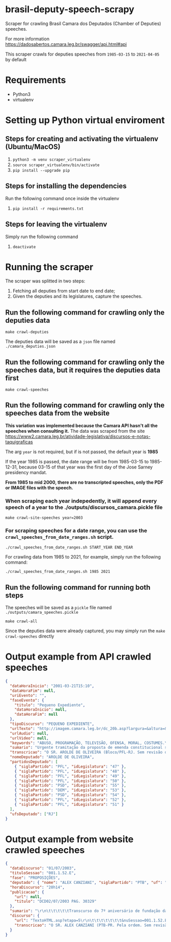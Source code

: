 # brasil-deputy-speech-scrapy
Scraper for crawling Brasil Camara dos Deputados (Chamber of Deputies) speeches.


For more information https://dadosabertos.camara.leg.br/swagger/api.html#api

This scraper crawls for deputies speeches from `1985-03-15` to `2021-04-05` by default

# Requirements

- Python3
- virtualenv

# Setting up Python virtual enviroment

## Steps for creating and activating the virtualenv (Ubuntu/MacOS)

1. ```python3 -m venv scraper_virtualenv```
2. ```source scraper_virtualenv/bin/activate```
3. ```pip install --upgrade pip```

## Steps for installing the dependencies
Run the following command once inside the virtualenv

1. ```pip install -r requirements.txt```

##  Steps for leaving the virtualenv
Simply run the following command

1. ```deactivate```

# Running the scraper

The scraper was splitted in two steps:

1. Fetching all deputies from start date to end date;
2. Given the deputies and its legislatures, capture the speeches.

## Run the following command for **crawling only the deputies data**

```
make crawl-deputies
```

The deputies data will be saved as a `json` file named `./camara_deputies.json`

## Run the following command for **crawling only the speeches data, but it requires the deputies data first**

```
make crawl-speeches
```

## Run the following command for **crawling only the speeches data from the website**
**This variation was implemented because the Camara API hasn't all the speeches when consulting it.**
The data was scraped from the site https://www2.camara.leg.br/atividade-legislativa/discursos-e-notas-taquigraficas

The arg `year` is not required, but if is not passed, the default year is **1985**

If the year 1985 is passed, the date range will be from 1985-03-15 to 1985-12-31, because 03-15 of that year was the first
day of the Jose Sarney presidency mandat.

**From 1985 to mid 2000, there are no transcripted speeches, only the PDF or IMAGE files with the speech.**

### **When scraping each year indepedently, it will append every speech of a year to the ./outputs/discursos_camara.pickle file**

```
make crawl-site-speeches year=2003
``` 

### For scraping speeches for a date range, you can use the `crawl_speeches_from_date_ranges.sh` script.

```
./crawl_speeches_from_date_ranges.sh START_YEAR END_YEAR
```

For crawling data from 1985 to 2021, for example, simply run the following command:
```
./crawl_speeches_from_date_ranges.sh 1985 2021
```

## Run the following command for **running both steps**

The speeches will be saved as a `pickle` file named `./outputs/camara_speeches.pickle`

```
make crawl-all
```

Since the deputies data were already captured, you may simply run the `make crawl-speeches` directly

# Output example from API crawled speeches
```json
{
  "dataHoraInicio": "2001-03-21T15:10",
  "dataHoraFim": null,
  "uriEvento": "",
  "faseEvento": {
    "titulo": "Pequeno Expediente",
    "dataHoraInicio": null,
    "dataHoraFim": null
  },
  "tipoDiscurso": "PEQUENO EXPEDIENTE",
  "urlTexto": "http://imagem.camara.leg.br/dc_20b.asp?largura=&altura=&tipoForm=diarios&selCodColecaoCsv=D&Datain=22%2F3%2F2001&txPagina=6429&txSuplemento=&enviar=Pesquisar",
  "urlAudio": null,
  "urlVideo": null,
  "keywords": "ABUSO, PROGRAMAÇÃO, TELEVISÃO, OFENSA, MORAL, COSTUMES.\r\nCONSTITUIÇÃO FEDERAL, CONSELHO DE COMUNICAÇÃO SOCIAL.",
  "sumario": "Urgente tramitação da proposta de emenda constitucional sobre as atribuições do Conselho Consultivo do Conselho de Comunicação Social.",
  "transcricao": "O SR. AROLDE DE OLIVEIRA (Bloco/PFL-RJ. Sem revisão do orador. ) - Sr. Presidente, Sras. e Srs. Deputados, venho a esta tribuna fazer rápida análise sobre o uso dos meios de comunicação no Brasil. Vez por outra, Deputados e Deputadas levantam a questão do abuso e da ofensa à moral e aos bons costumes em programas veiculados nos meios de comunicação de massa.\r\n\tNa verdade, a Constituição brasileira, nos arts. 220 a 224, deu um avanço muito grande, quando reuniu neste Capítulo todo o aspecto de defesa dos direitos intelectuais, das liberdades de expressão e, ao mesmo tempo, estabeleceu as regras administrativas, regras básicas dos mecanismos de concessão para esses meios de comunicação de massa, em particular o rádio e a televisão.\r\n\tNa mesma época e no mesmo Capítulo, a Constituição previu a criação do Conselho de Comunicação Social, com atribuições amplas sobre toda a matéria incluída naquele capítulo. O conselho foi instituído em 1991, pela Lei n.º 8.389, e, desde então, vem aguardando sua instalação que também tem sido objeto de reclamação e de discussão nesta Casa. \r\n\tO Conselho tornou-se um pólo de antagonismo, com as reformas que aconteceram na Constituição, principalmente aquelas no setor de telecomunicações, que, com a Lei Geral de Telecomunicações, trouxeram outros órgãos com as mesmas atribuições que deveriam ser desse conselho. \r\n\tUma lei específica que regulamentava a TV por assinatura através de cabo por linha física estabeleceu que o Conselho deveria opinar, inclusive, nas autorizações para aqueles serviços. Criou-se então um impasse e esse conselho não pôde, desde então, ser instalado. \r\n\tPropus, em emenda constitucional que está tramitando na Casa, que fizéssemos no Capítulo da Comunicação Social da Constituição uma separação dos assuntos que tratam do conteúdo da mensagem daqueles que tratam da administração, da gerência, enfim, da concessão dos veículos. E que atribuíssemos ao Conselho Consultivo, do Conselho Nacional de Comunicação Social, apenas as atribuições de análises do conteúdo. Deste modo, teríamos, como órgão consultivo da Câmara dos Deputados e do Congresso Nacional, um conselho representado por toda a sociedade, que poderia opinar e estabelecer limites para as mensagens ou para o conteúdo das mensagens veiculadas nos meios de comunicação de massa, em particular os meios abertos, ou seja, rádio e televisão.\r\n\tSr. Presidente, essa emenda está em tramitação, e vou agir junto a minha Liderança do PFL para que possamos agilizá-la. Assim, teremos condição de instalar, de vez, o Conselho de Comunicação Social. De outra forma, não vejo jeito, porque esse conselho, como está hoje, com as atribuições a ele atribuídas — desculpem-me a redundância — não pode ser instalado porque vai bater de frente, vai ter problemas com a ANATEL, com o próprio Ministério das Comunicações, nas suas atribuições mais recentes.\r\nSr. Presidente, Sras. e Srs. Deputados, era este o registro que eu queria fazer.",
  "nomeDeputado": "AROLDE DE OLIVEIRA",
  "partidosDeputado": [
    { "siglaPartido": "PFL", "idLegislatura": "47" },
    { "siglaPartido": "PFL", "idLegislatura": "48" },
    { "siglaPartido": "PFL", "idLegislatura": "49" },
    { "siglaPartido": "PFL", "idLegislatura": "50" },
    { "siglaPartido": "PSD", "idLegislatura": "55" },
    { "siglaPartido": "DEM", "idLegislatura": "53" },
    { "siglaPartido": "PSD", "idLegislatura": "54" },
    { "siglaPartido": "PFL", "idLegislatura": "52" },
    { "siglaPartido": "PFL", "idLegislatura": "51" }
  ],
  "ufsDeputado": ["RJ"]
}
```

# Output example from website crawled speeches
```json
{
  "dataDiscurso": "01/07/2003",
  "tituloSessao": "001.1.52.E",
  "fase": "PROPOSIÇÕES",
  "deputado": { "nome": "ALEX CANZIANI", "siglaPartido": "PTB", "uf": "PR" },
  "horaDiscurso": "20h14",
  "publicacao": {
    "url": null,
    "titulo": "DCD02/07/2003 PAG. 30329"
  },
  "sumario": "\r\n\t\t\t\t\tTranscurso do 7º aniversário de fundação da TV Tarubá, no Município de Londrina, Estado do Paraná. Anúncio de reunião do Ministro das Comunicações, Miro Teixeira, com representantes do PROCON para definição de ações contra o aumento de tarifas telefônicas autorizado pela ANATEL.\r\n\t\t\t\t",
  "discurso": {
    "url": "TextoHTML.asp?etapa=5\r\n\t\t\t\t\t\t\t&nuSessao=001.1.52.E\r\n\t\t\t\t\t\t\t&nuQuarto=188\r\n\t\t\t\t\t\t\t&nuOrador=3\r\n\t\t\t\t\t\t\t&nuInsercao=0\r\n\t\t\t\t\t\t\t&dtHorarioQuarto=20:14\r\n\t\t\t\t\t\t\t&sgFaseSessao=PR\r\n\t\t\t\t\t\t\t&Data=01/07/2003\r\n\t\t\t\t\t\t\t&txApelido=ALEX CANZIANI, PTB-PR\r\n\t\t\t\t\t\t\t&txFaseSessao=Proposições\r\n\t\t\t\t\t\t\t&txTipoSessao=Ordinária - CD\r\n\t\t\t\t\t\t\t&dtHoraQuarto=20:14\r\n\t\t\t\t\t\t\t&txEtapa=",
    "transcricao": "O SR. ALEX CANZIANI (PTB-PR. Pela ordem. Sem revisão do orador.) - Sr. Presidente, abordarei rapidamente 2 assuntos. Primeiro cumprimento a TV Tarubá, do Município de Londrina, pelo transcurso dos seus 7 anos de existência. Cumprimento todos os diretores pelo belo trabalho que desenvolvem em prol não só de Londrina, mas de todo o norte do Paraná.Quero também dizer, Sr. Presidente, que, junto com os Deputados Givaldo Carimbão e Luiz Bittencourt, fomos ao Ministério das Comunicações para falar com o Ministro Miro Teixeira a respeito desses aumentos abusivos de tarifas telefônicas a que a população brasileira está sendo submetida.Não é possível que tenhamos aumentos dessa envergadura, fazendo com que o cidadão se sinta impotente em face do que fez a ANATEL. Vamos fazer na próxima quinta-feira, com a presença do Sr. Ministro e de representantes de todos os PROCONs do País, reunião para definir como ingressaremos com ações contra esse abuso. Em meu Município, Londrina, administrada pelo Partido dos Trabalhadores, temos uma companhia municipal, a SERCONTEL, e não entendemos por que esse mesmo aumento abusivo está sendo por ela adotado para atender à cidade. Ora, essa companhia, que é superavitária, teria todas as condições de não repassar esse aumento abusivo, até porque a espelho, a GVT, não está cobrando nenhum aumento de seus consumidores. Deixo aqui o apelo para revertermos isso. Essa reunião que faremos será de grande importância, para que a sociedade brasileira veja a participação da Câmara dos Deputados.Muito obrigado."
  }
}
```